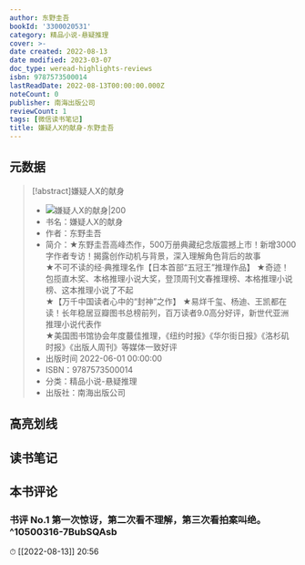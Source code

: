 ```yaml
---
author: 东野圭吾
bookId: '3300020531'
category: 精品小说-悬疑推理
cover: >-
date created: 2022-08-13
date modified: 2023-03-07
doc_type: weread-highlights-reviews
isbn: 9787573500014
lastReadDate: 2022-08-13T00:00:00.000Z
noteCount: 0
publisher: 南海出版公司
reviewCount: 1
tags: [微信读书笔记]
title: 嫌疑人X的献身-东野圭吾
---
```


## 元数据

>[!abstract]嫌疑人X的献身
> - ![嫌疑人X的献身|200](https://weread-1258476243.file.myqcloud.com/weread/cover/31/3300020531/t7_3300020531.jpg)
> - 书名：嫌疑人X的献身
> - 作者：东野圭吾
> - 简介：★东野圭吾高峰杰作，500万册典藏纪念版震撼上市！新增3000字作者专访！揭露创作动机与背景，深入理解角色背后的故事  
★不可不读的经·典推理名作【日本首部“五冠王”推理作品】
★奇迹！包揽直木奖、本格推理小说大奖，登顶周刊文春推理榜、本格推理小说榜、这本推理小说了不起  
★【万千中国读者心中的“封神”之作】
★易烊千玺、杨迪、王凯都在读！长年稳居豆瓣图书总榜前列，百万读者9.0高分好评，新世代亚洲推理小说代表作  
★美国图书馆协会年度蕞佳推理，《纽约时报》《华尔街日报》《洛杉矶时报》《出版人周刊》等媒体一致好评
> - 出版时间 2022-06-01 00:00:00
> - ISBN：9787573500014
> - 分类：精品小说-悬疑推理
> - 出版社：南海出版公司

## 高亮划线

## 读书笔记

## 本书评论

### 书评 No.1 第一次惊讶，第二次看不理解，第三次看拍案叫绝。^10500316-7BubSQAsb

⏱ [[2022-08-13]] 20:56
